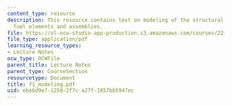 ```yaml
---
content_type: resource
description: This resource contains text on modeling of the structural behavior of
  fuel elements and assemblies.
file: https://ol-ocw-studio-app-production.s3.amazonaws.com/courses/22-314j-structural-mechanics-in-nuclear-power-technology-fall-2006/ebe6d9e712502f7ca27f1857bb5947ec_f1_modeling.pdf
file_type: application/pdf
learning_resource_types:
- Lecture Notes
ocw_type: OCWFile
parent_title: Lecture Notes
parent_type: CourseSection
resourcetype: Document
title: f1_modeling.pdf
uid: ebe6d9e7-1250-2f7c-a27f-1857bb5947ec
---
```

